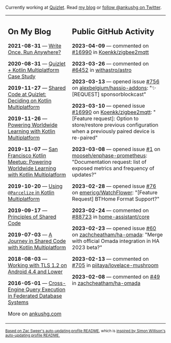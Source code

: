 Currently working at [Quizlet](https://quizlet.com/). Read [my blog](https://ankushg.com/) or [follow @ankushg on Twitter](https://twitter.com/ankushg).

<table><tr><td valign="top" width="40%">

## On My Blog
<!-- blog starts -->
**2021-08-31** — [Write Once, Run Anywhere?](https://ankushg.com/posts/write-once-run-anywhere-increment/)

**2020-08-31** — [Quizlet + Kotlin Multiplatform Case Study](https://ankushg.com/posts/quizlet-kotlin-multiplatform-case-study/)

**2019-11-27** — [Shared Code at Quizlet: Deciding on Kotlin Multiplatform](https://ankushg.com/posts/shared-code-kotlin-multiplatform/)

**2019-11-26** — [Powering Worldwide Learning with Kotlin Multiplatform](https://ankushg.com/speaking/droidcon-sf-2019)

**2019-11-07** — [San Francisco Kotlin Meetup: Powering Worldwide Learning with Kotlin Multiplatform](https://ankushg.com/speaking/sf-kotlin-meetup-2019)

**2019-10-20** — [Using `@Parcelize` in Kotlin Multiplatform](https://ankushg.com/posts/multiplatform-parcelize/)

**2019-09-17** — [Principles of Shared Code](https://ankushg.com/speaking/denver-startup-week-2019)

**2019-07-03** — [A Journey in Shared Code with Kotlin Multiplatform](https://ankushg.com/speaking/droidcon-berlin-2019)

**2018-08-03** — [Working with TLS 1.2 on Android 4.4 and Lower](https://ankushg.com/posts/tls-1.2-on-android/)

**2016-05-01** — [Cross-Engine Query Execution in Federated Database Systems](https://ankushg.com/projects/thesis)
<!-- blog ends -->
More on [ankushg.com](https://ankushg.com/)
</td><td valign="top" width="60%">

## Public GitHub Activity
<!-- githubActivity starts -->
**2023-04-09** — commented on [#16990](https://github.com/Koenkk/zigbee2mqtt/issues/16990#issuecomment-1501268133) in [Koenkk/zigbee2mqtt](https://api.github.com/repos/Koenkk/zigbee2mqtt)

**2023-03-26** — commented on [#6452](https://github.com/withastro/astro/issues/6452#issuecomment-1484285747) in [withastro/astro](https://api.github.com/repos/withastro/astro)

**2023-03-13** — opened issue [#756](https://github.com/alexbelgium/hassio-addons/issues/756) on [alexbelgium/hassio-addons](https://api.github.com/repos/alexbelgium/hassio-addons): "✨ [REQUEST] sponsorblockcast"

**2023-03-10** — opened issue [#16990](https://github.com/Koenkk/zigbee2mqtt/issues/16990) on [Koenkk/zigbee2mqtt](https://api.github.com/repos/Koenkk/zigbee2mqtt): "[Feature request]: Option to store/restore previous configuration when a previously paired device is re-paired"

**2023-03-08** — opened issue [#1](https://github.com/mooseh/enphase-prometheus/issues/1) on [mooseh/enphase-prometheus](https://api.github.com/repos/mooseh/enphase-prometheus): "Documentation request: list of exposed metrics and frequency of updates?"

**2023-02-28** — opened issue [#76](https://github.com/emericg/WatchFlower/issues/76) on [emericg/WatchFlower](https://api.github.com/repos/emericg/WatchFlower): "[Feature Request] BTHome Format Support?"

**2023-02-24** — commented on [#88723](https://github.com/home-assistant/core/pull/88723#issuecomment-1444597745) in [home-assistant/core](https://api.github.com/repos/home-assistant/core)

**2023-02-23** — opened issue [#60](https://github.com/zachcheatham/ha-omada/issues/60) on [zachcheatham/ha-omada](https://api.github.com/repos/zachcheatham/ha-omada): "Merge with official Omada integration in HA 2023 beta?"

**2023-02-13** — commented on [#705](https://github.com/piitaya/lovelace-mushroom/pull/705#issuecomment-1428865243) in [piitaya/lovelace-mushroom](https://api.github.com/repos/piitaya/lovelace-mushroom)

**2023-02-08** — commented on [#49](https://github.com/zachcheatham/ha-omada/issues/49#issuecomment-1423222042) in [zachcheatham/ha-omada](https://api.github.com/repos/zachcheatham/ha-omada)
<!-- githubActivity ends -->
</td></tr></table>

<sub><a href="https://github.com/ZacSweers/ZacSweers">Based on Zac Sweer's auto-updating profile README</a>, which is <a href="https://simonwillison.net/2020/Jul/10/self-updating-profile-readme/">inspired by Simon Willison's auto-updating profile README.</a></sub>